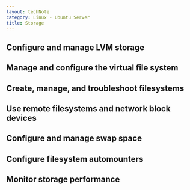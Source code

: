 ```yaml
---
layout: techNote
category: Linux - Ubuntu Server
title: Storage
---
```

## Configure and manage LVM storage

## Manage and configure the virtual file system

## Create, manage, and troubleshoot filesystems

## Use remote filesystems and network block devices

## Configure and manage swap space

## Configure filesystem automounters

## Monitor storage performance
